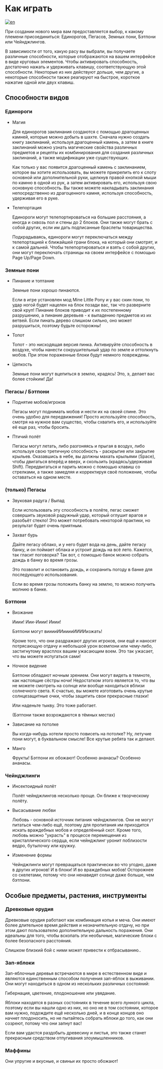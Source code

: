 # Как играть

[![en](https://img.shields.io/badge/lang-en-012169.svg)](README.md)

При создании нового мира вам предоставляется выбор, к какому племени присоединиться: Единорогов, Пегасов, Земных пони, Бэтпони или Чейнджлингов.

В зависимости от того, какую расу вы выбрали, вы получаете различные способности, которые отображаются на вашем интерфейсе в виде круговых элементов.
Чтобы активировать способность, достаточно нажать и удерживать клавишу, соответствующую этой способности. 
Некоторые из них действуют дольше, чем другие, а некоторые способности также реагируют на быстрое, короткое нажатие одной или двух клавиш.

## Способности видов

### Единороги

 - Магия

   Для единорогов заклинания создаются с помощью драгоценных камней, которые можно добыть в шахте. 
   Сначала нужно создать книгу заклинаний, используя драгоценный камень, 
   а затем в книге заклинаний можно узнать магические свойства различных предметов и рецепты их комбинирования для создания различных заклинаний, 
   а также модификации уже существующих.

   Как только у вас появится драгоценный камень с заклинанием, которое вы хотите использовать, 
   вы можете прикрепить его к слоту основной или дополнительной руки, щелкнув правой кнопкой мыши по камню в одной из рук, 
   а затем активировать его, используя свою основную способность. Вы также можете накладывать заклинания непосредственно из драгоценного камня, 
   используя способность, удерживая его в руке.

 - Телепортация

   Единороги могут телепортироваться на большие расстояния, а иногда и сквозь пол и стены до 2 блоков. 
   Они также могут брать с собой других, если им дать подписанные браслеты товарищества.

   Подкрадываясь, единороги могут переключаться между телепортацией к ближайшей грани блока, на который они смотрят, и к самой дальней. 
   Чтобы телепортироваться и взять с собой других, они могут переключать страницы на своем интерфейсе с помощью Page Up/Page Down.

### Земные пони
 - Пинание и топтание

   Земные пони хорошо пинаются.

   Если в игре установлен мод Mine Little Pony и у вас скин пони, то удар ногой будет нацелен на блок позади вас, 
   так что разверните свой круп! Пинание блоков приводит к их постепенному разрушению, а пинание деревьев - к выпадению предметов из их ветвей. 
   Если пинать дерево слишком сильно, оно может разрушиться, поэтому будьте осторожны!

 - Топот
   
   Топот - это нисходящая версия пинка. Активируйте способность в воздухе, чтобы нанести сокрушительный удар по земле и оттолкнуть мобов. 
   При этом пораженные блоки будут немного повреждены.

 - Цепкость

   Земные пони могут вцепиться в землю, крадясь! Это, э, делает вас более стойким! Да!

### Пегасы / Бэтпони

 - Поднятие мобов/игроков

   Пегасы могут поднимать мобов и нести их на своей спине. Это очень удобно для передвижения! Просто используйте способность, 
   смотря на нужное вам существо, чтобы схватить его, и используйте её еще раз, чтобы бросить.

 - Птичий полёт

   Пегасы могут летать, либо разгоняясь и прыгая в воздух, либо используя свою третичную способность - раскрытие или закрытие крыльев. 
   Оказавшись в небе, вы должны махать крыльями (Space), чтобы двигаться вперёд и вверх, и скользить (крадясь/удерживая Shift). 
   Передвигаться и парить можно с помощью клавиш со стрелками, а также замедляя и корректируя своё положение, чтобы оставаться на одном месте.
   
   
### (только) Пегасы
 - Звуковая радуга / Выпад

   Если использовать эту способность в полёте, пегас сможет совершить звуковой радужный удар, который оглушит врагов и разобьёт стекло! 
   Это может потребовать некоторой практики, но результат будет очень приятным.

 - Захват бурь

   Дайте пегасу облако, и у него будет вода на день, дайте пегасу банку, и он поймает облака и устроит дождь на всё лето. 
   Кажется, так гласит поговорка? Так вот, с помощью банок можно собрать дождь в банку во время грозы.

   Это позволит и остановить дождь, и сохранить погоду в банке для последующего использования.

   Если во время грозы положить банку на землю, то можно получить молнию в банке.

### Бэтпони
 - Визжание
 
   Ииии! Иии-Ииии! Ииии!
   
   Бэтпони могут вииииИИииииИИИИизжать!

   Кроме того, что они раздражают других игроков, они ещё и наносят потрясающую отдачу и небольшой урон всемпони или чему-либо, 
   застигнутому врасплох вашим ужасающим воем. Это так ужасает, что вы можете испугаться сами!

 - Ночное видение

   Бэтпони обладают ночным зрением. Они могут видеть в темноте, как настоящие сёстры ночи! Недостатком этого является то, 
   что вы не можете смотреть на солнце или вообще находиться вблизи солнечного света. К счастью, 
   вы можете изготовить очень крутые солнцезащитные очки, чтобы защитить свои прекрасные глазки!

   Или наденьте тыкву. Это тоже работает.

   (Бэтпони также возрождаются в тёмных местах)
   
 - Зависание на потолке

   Вы когда-нибудь хотели просто повисеть на потолке? Ну, летучие пони могут, в буквальном смысле! Все крутые ребята так и делают.
   
 - Манго

   Фрукты! Бэтпони их обожают! Особенно ананасы? Особенно ананасы.

### Чейнджлинги

 - Инсектоидный полёт

   Полёт чейнджлингов несколько проще. Он ближе к творческому полёту.

 - Высасывание любви

   Любовь - основной источник питания чейнджлингов. Они не могут питаться чем-либо ещё, поэтому для пропитания им приходится 
   искать враждебных мобов и определённый скот. Кроме того, любовь можно "украсть" в процессе перемещения из кристаллического сердца, 
   если чейнджлинг уронит поблизости ведро, бутылочку или кружку.
   
 - Изменение формы

   Чейнджлинги могут превращаться практически во что угодно, даже в других игроков! И в блоки! И во враждебных мобов! 
   Осторожнее со скелетами, потому что они ненавидят солнце даже больше, чем бэтпони.

## Особые предметы, растения, инструменты

### Древковые орудия

Древковые орудия работают как комбинация копья и меча. Они имеют более длительное время действия и незначительную отдачу, 
но при этом дают пользователю дополнительную дальность поражения. Они идеальны для того, чтобы вскопать эти необычные, магические блоки с более безопасного расстояния.

Слишком близкий бой с ними может привести к отбрасыванию..

### Зап-яблоки

Зап-яблочные деревья встречаются в мире в естественном виде и являются единственным способом получения зап-яблок в выживании. Они могут находиться в одном из нескольких различных состояний:

Гибернация, цветение, плодоношение или увядание.

Яблоки находятся в разных состояниях в течение всего лунного цикла, поэтому если вы нашли одно из них, но оно не в том состоянии, 
которое вам нужно, подождите ещё несколько дней, и в конце концов оно начнет плодоносить, но не пытайтесь собрать яблоки до того, 
как они созреют, потому что они запнут вас!

Если вам удастся раздобыть древесину и листья, это также станет прекрасным средством отпугивания злоумышленников.

### Маффины

Они упругие и вкусные, и свиньи их просто обожают!